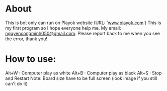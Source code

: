# About
This is bot only can run on Playok website (URL: 'www.playok.com')
This is my first program so I hope everyone help me. My email: nguyencongminh050@gmail.com. Please report back to me when you see the error, thank you!
# How to use:
Alt+W : Computer play as white
Alt+B : Computer play as black
Alt+S : Stop and Restart
Note: Board size have to be full screen (look image if you still can't do it)




